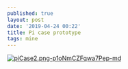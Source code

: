 ```yaml
---
published: true
layout: post
date: '2019-04-24 00:22'
title: Pi case prototype
tags: mine 
---
```

[![piCase2.png-p1oNmCZFqwa7Pep-md](https://i.imgur.com/GiZX7t2.png)](https://i.imgur.com/GiZX7t2.png)

